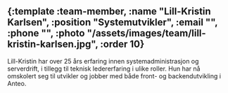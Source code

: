 {:template :team-member,
 :name "Lill-Kristin Karlsen",
 :position "Systemutvikler",
 :email "",
 :phone "",
 :photo "/assets/images/team/lill-kristin-karlsen.jpg",
 :order 10}
---
Lill-Kristin har over 25 års erfaring innen systemadministrasjon og serverdrift, i tillegg til teknisk ledererfaring i ulike roller. Hun har nå omskolert seg til utvikler og jobber med både front- og backendutvikling i Anteo.
